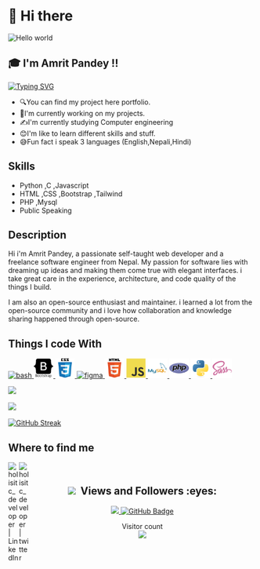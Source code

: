 # 👋 Hi there

<img src="https://raw.githubusercontent.com/sagar-viradiya/sagar-viradiya/master/resources/banner.png" alt="Hello world">
  
## 🎓 I'm Amrit Pandey !! 

[![Typing SVG](https://readme-typing-svg.herokuapp.com?font=Fira+Code&weight=100&size=25&pause=1000&width=435&lines=Amrit+Pandey)](https://git.io/typing-svg)


   - 🔍You can find my project here portfolio.
   - 👷I'm currently working on my projects.
   - ✍️I'm currently studying Computer engineering
   - 😊I'm like to learn different skills and stuff. 
   - 😅Fun fact i speak 3 languages (English,Nepali,Hindi)
  
  ## Skills
  
  - Python ,C ,Javascript
  - HTML ,CSS ,Bootstrap ,Tailwind
  - PHP ,Mysql
  - Public Speaking
  
  ## Description
  Hi i'm Amrit Pandey, a passionate self-taught web developer and a freelance software engineer from Nepal. My passion for software lies with dreaming up   ideas and making them come true with elegant interfaces. i take great care in the experience, architecture, and code quality of the things I build.
  
  I am also an open-source enthusiast and maintainer. i learned a lot from the open-source community and i love how collaboration and knowledge sharing     happened through open-source.
## Things I code With
<p align="left"> 
<a href="https://www.gnu.org/software/bash/" target="_blank"> <img src="https://www.vectorlogo.zone/logos/gnu_bash/gnu_bash-icon.svg" alt="bash" width="40" height="40"/> </a> 
<a href="https://getbootstrap.com" target="_blank"> <img src="https://raw.githubusercontent.com/devicons/devicon/master/icons/bootstrap/bootstrap-plain-wordmark.svg" alt="bootstrap" width="40" height="40"/> </a> 
<a href="https://www.w3schools.com/css/" target="_blank"> <img src="https://raw.githubusercontent.com/devicons/devicon/master/icons/css3/css3-original-wordmark.svg" alt="css3" width="40" height="40"/> </a> 
<a href="https://www.figma.com/" target="_blank"> <img src="https://www.vectorlogo.zone/logos/figma/figma-icon.svg" alt="figma" width="40" height="40"/> </a> 
<a href="https://www.w3.org/html/" target="_blank"> <img src="https://raw.githubusercontent.com/devicons/devicon/master/icons/html5/html5-original-wordmark.svg" alt="html5" width="40" height="40"/> </a> 
<a href="https://developer.mozilla.org/en-US/docs/Web/JavaScript" target="_blank"> <img src="https://raw.githubusercontent.com/devicons/devicon/master/icons/javascript/javascript-original.svg" alt="javascript" width="40" height="40"/> </a> <a href="https://www.mysql.com/" target="_blank"> <img src="https://raw.githubusercontent.com/devicons/devicon/master/icons/mysql/mysql-original-wordmark.svg" alt="mysql" width="40" height="40"/> </a> 
<a href="https://www.php.net" target="_blank"> <img src="https://raw.githubusercontent.com/devicons/devicon/master/icons/php/php-original.svg" alt="php" width="40" height="40"/> </a> 
<a href="https://www.python.org" target="_blank"> <img src="https://raw.githubusercontent.com/devicons/devicon/master/icons/python/python-original.svg" alt="python" width="40" height="40"/> </a> 
<a href="https://sass-lang.com" target="_blank"> <img src="https://raw.githubusercontent.com/devicons/devicon/master/icons/sass/sass-original.svg" alt="sass" width="40" height="40"/> </a>  
</p>

![](https://github-readme-stats.vercel.app/api?username=amripandey&theme=dark&hide_border=false&include_all_commits=true&count_private=false)<br/>

![](https://github-readme-stats.vercel.app/api/top-langs/?username=amripandey&theme=dark&hide_border=false&include_all_commits=true&count_private=false&layout=compact)

[![GitHub Streak](https://github-readme-streak-stats.herokuapp.com?user=amripandey&theme=vue&ring=EB5454&background=EBEBEB)](https://git.io/streak-stats)

## Where to find me
<img align="left" alt="holisitc_developer | LinkedIn" width="22px" src="https://cdn.jsdelivr.net/npm/simple-icons@v3/icons/linkedin.svg" /><!---https://www.linkedin.com/in/amrit-pandey-864140205/-->
<img align="left" alt="holisitc_developer | twitter" width="22px" src="https://cdn.jsdelivr.net/npm/simple-icons@v3/icons/twitter.svg" />

<br/>

<h2 align="center"> 
<img src="https://media.giphy.com/media/iY8CRBdQXODJSCERIr/giphy.gif" width="35px">&nbsp; Views and Followers :eyes:</h2>

<p align="center">
    
<a href="https://github.com/amripandey/github-profile-views-counter">
    <img src="https://komarev.com/ghpvc/?username=amripandey">
</a>
    <a href="https://github.com/amripandey?tab=followers">
        <img src="https://img.shields.io/github/followers/amripandey?label=Followers&style=social" alt="GitHub Badge">
    </a>
  </p>
 <p align="center"> 
  Visitor count<br>
  <img src="https://profile-counter.glitch.me/amripandey/count.svg" />
</p>
